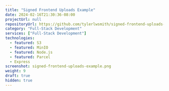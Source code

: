 ```yaml
---
title: "Signed Frontend Uploads Example"
date: 2024-02-16T21:30:36-08:00
projectUrl: null
repositoryUrl: https://github.com/tylerlwsmith/signed-frontend-uploads-s3-minio
category: "Full-Stack Development"
services: ["Full-Stack Development"]
technologies:
  - featured: S3
  - featured: MinIO
  - featured: Node.js
  - featured: Parcel
  - Express
screenshot: signed-frontend-uploads-example.png
weight: 9
draft: true
hidden: true
---
```


